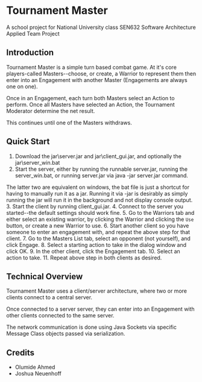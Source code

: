 # Tournament Master
A school project for National University class SEN632 Software Architecture Applied Team Project

## Introduction
Tournament Master is a simple turn based combat game. At it's core players-called Masters--choose, or create, a Warrior to represent them then enter into an Engagement with another Master (Engagements are always one on one). 

Once in an Engagement, each turn both Masters select an Action to perform. Once all Masters have selected an Action, the Tournament Moderator determine the net result. 

This continues until one of the Masters withdraws.

## Quick Start

1. Download the jar\server.jar and jar\client_gui.jar, and optionally the jar\server_win.bat
2. Start the server, either by running the runnable server.jar, running the server_win.bat, or running server.jar via java -jar server.jar command. 

  The latter two are equivalent on windows, the bat file is just a shortcut for having to manually run it as a jar.
  Running it via -jar is desirably as simply running the jar will run it in the background and not display console output.
3. Start the client by running client_gui.jar.
  4. Connect to the server you started--the default settings should work fine.
  5. Go to the Warriors tab and either select an existing warrior, by clicking the Warrior and clicking the `Use` button, or create a new Warrior to use.
6. Start another client so you have someone to enter an engagement with, and repeat the above step for that client.
7. Go to the Masters List tab, select an opponent (not yourself), and click Engage.
8. Select a starting action to take in the dialog window and click OK.
9. In the other client, click the Engagement tab.
10. Select an action to take.
11. Repeat above step in both clients as desired.

## Technical Overview
Tournament Master uses a client/server architecture, where two or more clients connect to a central server. 

Once connected to a server server, they can enter into an Engagement with other clients connected to the same server. 

The network communication is done using Java Sockets via specific Message Class objects passed via serialization.

## Credits
* Olumide Ahmed
* Joshua Neuenhoff
